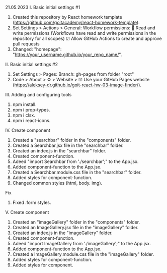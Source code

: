 21.05.2023
I. Basic initial settings #1
1. Created this repository by React homework template
   (https://github.com/goitacademy/react-homework-template).
2. Set Settings > Actions > General:
   Workflow permissions:
   🔘 Read and write permissions (Workflows have read and write permissions in the repository for all scopes)
   ☑  Allow GitHub Actions to create and approve pull requests
3. Changed: "homepage": "https://your_username.github.io/your_repo_name/".

II. Basic initial settings #2
1. Set Settings > Pages:
   Branch: gh-pages from folder "root"
2. Code > About > ⚙ > Website > ☑ Use your GitHub Pages website
   (https://aleksey-dr.github.io/goit-react-hw-03-image-finder/).

III. Adding and configuring tools
1. npm install.
2. npm i prop-types.
3. npm i clsx.
4. npm i react-icons.

IV. Create component <Searchbar>
1. Created a "searchbar" folder in the "components" folder.
2. Created a Searchbar.jsx file in the "searchbar" folder.
3. Created an index.js in the "searchbar" folder.
4. Created <Searchbar> component-function.
5. Adeed "import Searchbar from './searchbar';" to the App.jsx.
6. Added <Searchbar> component-function to the App.jsx.
7. Created a Searchbar.module.css file in the "searchbar" folder.
8. Added styles for <Searchbar> component-function.
9. Changed common styles (html, body. img).

Fix
1. Fixed .form styles.

V. Create component <ImageGallery>
1. Created an "imageGallery" folder in the "components" folder.
2. Created an ImageGallery.jsx file in the "imageGallery" folder.
3. Created an index.js in the "imageGallery" folder.
4. Created <ImageGallery> component-function.
5. Adeed "import ImageGallery from './imageGallery';" to the App.jsx.
6. Added <ImageGallery> component-function to the App.jsx.
7. Created a ImageGallery.module.css file in the "imageGallery" folder.
8. Added styles for <ImageGallery> component-function.
9. Added styles for <App> component.